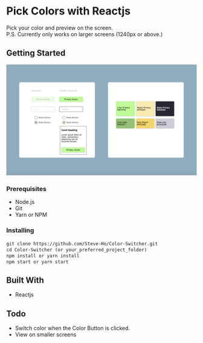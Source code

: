 # Pick Colors with Reactjs

Pick your color and preview on the screen.  
P.S. Currently only works on larger screens (1240px or above.)

## Getting Started

![Color Switch Screenshot](https://github.com/Steve-Ho/Color-Switcher/blob/master/public/Color_Switch.png)

### Prerequisites

* Node.js
* Git
* Yarn or NPM

### Installing

```
git clone https://github.com/Steve-Ho/Color-Switcher.git
cd Color-Switcher (or your_preferred_project_folder)
npm install or yarn install
npm start or yarn start
```

## Built With

* Reactjs


## Todo

* Switch color when the Color Button is clicked.
* View on smaller screens
